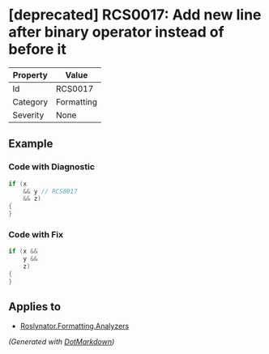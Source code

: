 # \[deprecated\] RCS0017: Add new line after binary operator instead of before it

| Property | Value      |
| -------- | ---------- |
| Id       | RCS0017    |
| Category | Formatting |
| Severity | None       |

## Example

### Code with Diagnostic

```csharp
if (x
    && y // RCS0017
    && z)
{
}
```

### Code with Fix

```csharp
if (x &&
    y &&
    z)
{
}
```

## Applies to

* [Roslynator.Formatting.Analyzers](https://www.nuget.org/packages/Roslynator.Formatting.Analyzers)


*\(Generated with [DotMarkdown](http://github.com/JosefPihrt/DotMarkdown)\)*